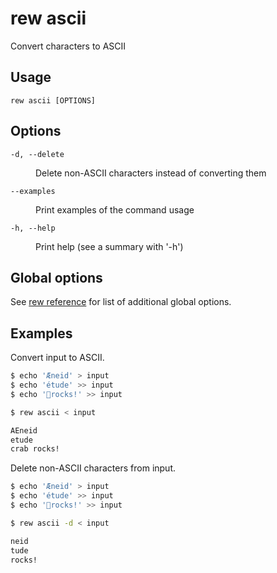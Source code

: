 # rew ascii

Convert characters to ASCII

## Usage

```
rew ascii [OPTIONS]
```

## Options

<dl>

<dt><code>-d, --delete</code></dt>
<dd>

Delete non-ASCII characters instead of converting them
</dd>

<dt><code>--examples</code></dt>
<dd>

Print examples of the command usage
</dd>

<dt><code>-h, --help</code></dt>
<dd>

Print help (see a summary with '-h')
</dd>
</dl>

## Global options

See [rew reference](rew.md#global-options) for list of additional global options.

## Examples

Convert input to ASCII.

```sh
$ echo 'Æneid' > input
$ echo 'étude' >> input
$ echo '🦀rocks!' >> input

$ rew ascii < input

AEneid
etude
crab rocks!
```

Delete non-ASCII characters from input.

```sh
$ echo 'Æneid' > input
$ echo 'étude' >> input
$ echo '🦀rocks!' >> input

$ rew ascii -d < input

neid
tude
rocks!
```
